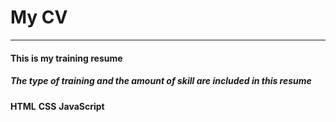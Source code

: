 # My CV
---
#### This is my training resume
##### The type of training and the amount of skill are included in this resume

**HTML** 
**CSS**
**JavaScript**
